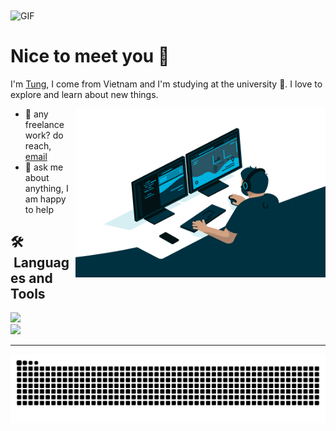 <img align="center" alt="GIF" src="https://github.com/TunDev-vn/TunDev-vn/blob/main/fresh-style-introduction-v1.gif?raw=true" width="1000" />

# Nice to meet you 👋 
I'm [Tung](https://tundev.id.vn/), I come from Vietnam and I'm studying at the university 🏫. I love to explore and learn about new things.

<img align="right" alt="GIF" src="https://github.com/TunDev-vn/TunDev-vn/blob/main/code.gif?raw=true" width="400" height="270" />

- 💼 any freelance work? do reach, [email](mailto:dev.hoangtung@gmail.com)
- 💬 ask me about anything, I am happy to help

## 🛠 &nbsp;Languages and Tools

  <a href="https://skillicons.dev">
    <img src="https://skillicons.dev/icons?i=html,css,javascript,react,nodejs,express,mongodb" /><br>
    <img src="https://skillicons.dev/icons?i=bootstrap,mysql,vscode,heroku,netlify,github,git" />
  </a>

---
<p align="center">
<picture>
  <source media="(prefers-color-scheme: dark)" srcset="https://raw.githubusercontent.com/TunDev-vn/TunDev-vn/output/github-contribution-grid-snake-dark.svg">
  <source media="(prefers-color-scheme: light)" srcset="https://raw.githubusercontent.com/TunDev-vn/TunDev-vn/output/github-contribution-grid-snake.svg">
  <img alt="github contribution grid snake animation" src="https://raw.githubusercontent.com/TunDev-vn/TunDev-vn/output/github-contribution-grid-snake.svg">
</picture>
